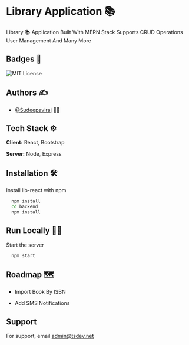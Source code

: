 
# Library Application 📚

Library 📚 Application Built With MERN Stack Supports CRUD Operations User Management And Many More


## Badges 📛

![MIT License](https://img.shields.io/badge/Build-Success-green.svg)


## Authors ✍

- [@Sudeepaviraj](https://www.github.com/sudeepaviraj) 👩‍💻



## Tech Stack ⚙
**Client:** React, Bootstrap

**Server:** Node, Express


## Installation 🛠

Install lib-react with npm

```bash
  npm install 
  cd backend
  npm install
```
        
## Run Locally 🏃‍♀️

Start the server 

```bash
  npm start
```


## Roadmap 🗺

- Import Book By ISBN

- Add SMS Notifications


## Support

For support, email admin@tsdev.net 

